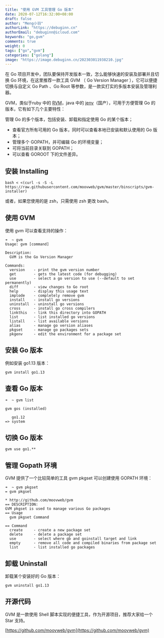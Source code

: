```yaml
---
title: "使用 GVM 工具管理 Go 版本"
date: 2020-07-12T16:32:00+08:00
draft: false
author: "Meng小羽"
authorLink: "https://debuginn.cn"
authorEmail: "debuginn@icloud.com"
keywords: "go,gvm"
comments: true
weight: 0
tags: ["go","gvm"]
categories: ["golang"]
image: "https://image.debuginn.cn/202303011938210.jpg"
---
```


在 Go 项目开发中，团队要保持开发版本一致，怎么能够快速的安装及部署并且切换 Go 环境，在这里推荐一款工具 GVM （ Go Version Manager ），它可以便捷切换与自定义 Go Path 、Go Root 等参数，是一款实打实的多版本安装及管理利器。

GVM，类似于ruby 中的 [RVM](https://rvm.io/)，java 中的 [jenv](https://github.com/linux-china/jenv)（国产），可用于方便管理 Go 的版本，它有如下几个主要特性：

管理 Go 的多个版本，包括安装、卸载和指定使用 Go 的某个版本；

- 查看官方所有可用的 Go 版本，同时可以查看本地已安装和默认使用的 Go 版本； 
- 管理多个 GOPATH，并可编辑 Go 的环境变量； 
- 可将当前目录关联到 GOPATH； 
- 可以查看 GOROOT 下的文件差异。

## 安装 Installing

```sybase
bash < <(curl -s -S -L https://raw.githubusercontent.com/moovweb/gvm/master/binscripts/gvm-installer)
```
或者，如果您使用的是 zsh，只需使用 zsh 更改 bash。

##  使用 GVM

使用 gvm 可以查看支持的操作：

```shell
➜  ~ gvm     
Usage: gvm [command]

Description:
  GVM is the Go Version Manager

Commands:
  version    - print the gvm version number
  get        - gets the latest code (for debugging)
  use        - select a go version to use (--default to set permanently)
  diff       - view changes to Go root
  help       - display this usage text
  implode    - completely remove gvm
  install    - install go versions
  uninstall  - uninstall go versions
  cross      - install go cross compilers
  linkthis   - link this directory into GOPATH
  list       - list installed go versions
  listall    - list available versions
  alias      - manage go version aliases
  pkgset     - manage go packages sets
  pkgenv     - edit the environment for a package set
```

## 安装 Go 版本

例如安装 go1.13 版本：

```shell
gvm install go1.13
```

## 查看 Go 版本

```shell
➜  ~ gvm list          

gvm gos (installed)

   go1.12
=> system
```

## 切换 Go 版本

```shell
gvm use go1.**
```

## 管理 Gopath 环境

GVM 提供了一个比较简单的工具 gvm pkgset 可以创建使用 GOPATH 环境：

```shell
➜  ~ gvm pkgset
= gvm pkgset

* http://github.com/moovweb/gvm
== DESCRIPTION:
GVM pkgset is used to manage various Go packages
== Usage
  gvm pkgset Command

== Command
  create     - create a new package set
  delete     - delete a package set
  use        - select where gb and goinstall target and link
  empty      - remove all code and compiled binaries from package set
  list       - list installed go packages
```

## 卸载 Uninstall

卸载某个安装好的 Go 版本：

```shell
gvm uninstall go1.13
```

## 开源代码

GVM 是一款使用 Shell 脚本实现的便捷工具，作为开源项目，推荐大家给一个 Star 支持。

[https://github.com/moovweb/gvm](https://github.com/moovweb/gvm)